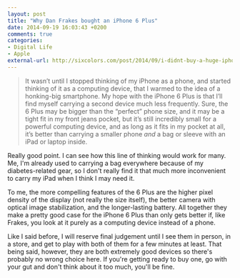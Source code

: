 ```yaml
---
layout: post
title: "Why Dan Frakes bought an iPhone 6 Plus"
date: 2014-09-19 16:03:43 +0200
comments: true
categories: 
- Digital Life
- Apple
external-url: http://sixcolors.com/post/2014/09/i-didnt-buy-a-huge-iphone-to-be-a-phone.html
---
```


> It wasn’t until I stopped thinking of my iPhone as a phone, and started thinking of it as a computing device, that I warmed to the idea of a honking-big smartphone. My hope with the iPhone 6 Plus is that I’ll find myself carrying a second device much less frequently. Sure, the 6 Plus may be bigger than the “perfect” phone size, and it may be a tight fit in my front jeans pocket, but it’s still incredibly small for a powerful computing device, and as long as it fits in my pocket at all, it’s better than carrying a smaller phone _and_ a bag or sleeve with an iPad or laptop inside.

Really good point. I can see how this line of thinking would work for many. Me, I'm already used to carrying a bag everywhere because of my diabetes-related gear, so I don't really find it that much more inconvenient to carry my iPad when I think I may need it.

To me, the more compelling features of the 6 Plus are the higher pixel density of the display (not really the size itself), the better camera with optical image stabilization, and the longer-lasting battery. All together they make a pretty good case for the iPhone 6 Plus than only gets better if, like Frakes, you look at it purely as a computing device instead of a phone.

Like I said before, I will reserve final judgement until I see them in person, in a store, and get to play with both of them for a few minutes at least. That being said, however, they are both extremely good devices so there's probably no wrong choice here. If you're getting ready to buy one, go with your gut and don't think about it too much, you'll be fine.